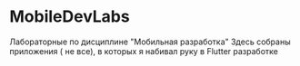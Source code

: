 # MobileDevLabs
Лабораторные по дисциплине "Мобильная разработка"
Здесь собраны приложения ( не все), в которых я набивал руку в Flutter разработке
